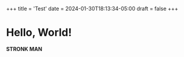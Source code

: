 +++
title = 'Test'
date = 2024-01-30T18:13:34-05:00
draft = false
+++

# Hello, World!

**STRONK MAN**